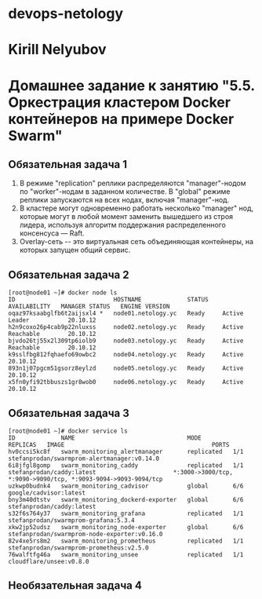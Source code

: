 # devops-netology
# Kirill Nelyubov

# Домашнее задание к занятию "5.5. Оркестрация кластером Docker контейнеров на примере Docker Swarm"

## Обязательная задача 1
1. В режиме "replication" реплики распределяются "manager"-нодом по "worker"-нодам в заданном количестве. В "global" режиме реплики запускаются на всех нодах, включая "manager"-нод.
2. В кластере могут одновременно работать несколько "manager" нод, которые могут в любой момент заменить вышедшего из строя лидера, используя алгоритм поддержания распределенного консенсуса — Raft.
3. Overlay-сеть -- это виртуальная сеть объединяющая контейнеры, на которых запущен общий сервис.
## Обязательная задача 2
    [root@node01 ~]# docker node ls
    ID                            HOSTNAME             STATUS    AVAILABILITY   MANAGER STATUS   ENGINE VERSION
    oqaz97ksaabglfb6t2aijsxl4 *   node01.netology.yc   Ready     Active         Leader           20.10.12
    h2n9coxo26p4cab9p22nluxss     node02.netology.yc   Ready     Active         Reachable        20.10.12
    bjvdo26tj55x2l309tp6iolb9     node03.netology.yc   Ready     Active         Reachable        20.10.12
    k9sslfbg812fqhaefo69owbc2     node04.netology.yc   Ready     Active                          20.10.12
    893n1j07pgcm51gsorz8eylzd     node05.netology.yc   Ready     Active                          20.10.12
    x5fn0yfi92tbbuszs1gr8wob0     node06.netology.yc   Ready     Active                          20.10.12
## Обязательная задача 3
    [root@node01 ~]# docker service ls
    ID             NAME                                MODE         REPLICAS   IMAGE                                          PORTS
    hv0ccsi5kc8f   swarm_monitoring_alertmanager       replicated   1/1        stefanprodan/swarmprom-alertmanager:v0.14.0    
    6i8jfgl8gomp   swarm_monitoring_caddy              replicated   1/1        stefanprodan/caddy:latest                      *:3000->3000/tcp, *:9090->9090/tcp, *:9093-9094->9093-9094/tcp
    uzkwp0budnk4   swarm_monitoring_cadvisor           global       6/6        google/cadvisor:latest                         
    bny3m40dtstv   swarm_monitoring_dockerd-exporter   global       6/6        stefanprodan/caddy:latest                      
    s32f6s764y37   swarm_monitoring_grafana            replicated   1/1        stefanprodan/swarmprom-grafana:5.3.4           
    xkw2jp52udsz   swarm_monitoring_node-exporter      global       6/6        stefanprodan/swarmprom-node-exporter:v0.16.0   
    82v4xe5rs8m2   swarm_monitoring_prometheus         replicated   1/1        stefanprodan/swarmprom-prometheus:v2.5.0       
    76walftfg46a   swarm_monitoring_unsee              replicated   1/1        cloudflare/unsee:v0.8.0                        

## Необязательная задача 4
 